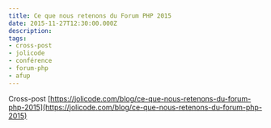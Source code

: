 ```yaml
---
title: Ce que nous retenons du Forum PHP 2015
date: 2015-11-27T12:30:00.000Z
description:
tags:
- cross-post
- jolicode
- conférence
- forum-php
- afup
---
```


Cross-post [https://jolicode.com/blog/ce-que-nous-retenons-du-forum-php-2015](https://jolicode.com/blog/ce-que-nous-retenons-du-forum-php-2015)
